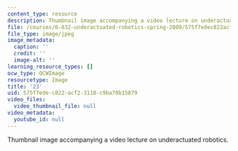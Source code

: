 ```yaml
---
content_type: resource
description: Thumbnail image accompanying a video lecture on underactuated robotics.
file: /courses/6-832-underactuated-robotics-spring-2009/575f7edec822acf23118c9ba70b15879_23.jpg
file_type: image/jpeg
image_metadata:
  caption: ''
  credit: ''
  image-alt: ''
learning_resource_types: []
ocw_type: OCWImage
resourcetype: Image
title: '23'
uid: 575f7ede-c822-acf2-3118-c9ba70b15879
video_files:
  video_thumbnail_file: null
video_metadata:
  youtube_id: null
---
```

Thumbnail image accompanying a video lecture on underactuated robotics.